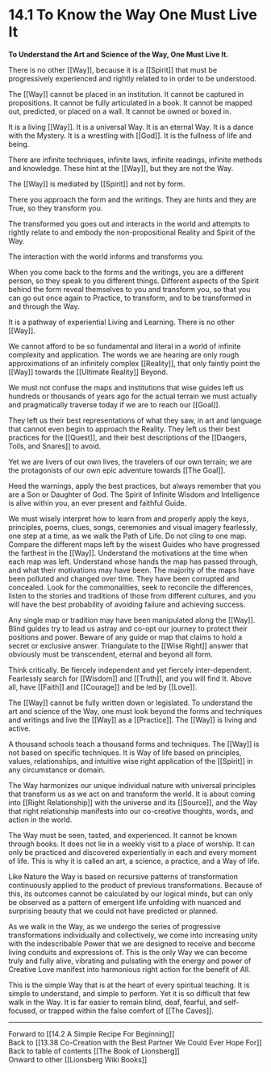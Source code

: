 # 14.1 To Know the Way One Must Live It

**To Understand the Art and Science of the Way, One Must Live It.**

There is no other [[Way]], because it is a [[Spirit]] that must be progressively experienced and rightly related to in order to be understood.

The [[Way]] cannot be placed in an institution. It cannot be captured in propositions. It cannot be fully articulated in a book. It cannot be mapped out, predicted, or placed on a wall. It cannot be owned or boxed in. 

It is a living [[Way]]. It is a universal Way. It is an eternal Way. It is a dance with the Mystery. It is a wrestling with [[God]]. It is the fullness of life and being.

There are infinite techniques, infinite laws, infinite readings, infinite methods and knowledge. These hint at the [[Way]], but they are not the Way.

The [[Way]] is mediated by [[Spirit]] and not by form. 

There you approach the form and the writings. They are hints and they are True, so they transform you. 

The transformed you goes out and interacts in the world and attempts to rightly relate to and embody the non-propositional Reality and Spirit of the Way. 

The interaction with the world informs and transforms you. 

When you come back to the forms and the writings, you are a different person, so they speak to you different things. Different aspects of the Spirit behind the form reveal themselves to you and transform you, so that you can go out once again to Practice, to transform, and to be transformed in and through the Way. 

It is a pathway of experiential Living and Learning. There is no other [[Way]]. 

We cannot afford to be so fundamental and literal in a world of infinite complexity and application. The words we are hearing are only rough approximations of an infinitely complex [[Reality]], that only faintly point the [[Way]] towards the [[Ultimate Reality]] Beyond. 

We must not confuse the maps and institutions that wise guides left us hundreds or thousands of years ago for the actual terrain we must actually and pragmatically traverse today if we are to reach our [[Goal]].

They left us their best representations of what they saw, in art and language that cannot even begin to approach the Reality. They left us their best practices for the [[Quest]], and their best descriptions of the [[Dangers, Toils, and Snares]] to avoid.

Yet we are livers of our own lives, the travelers of our own terrain; we are the protagonists of our own epic adventure towards [[The Goal]].

Heed the warnings, apply the best practices, but always remember that you are a Son or Daughter of God. The Spirit of Infinite Wisdom and Intelligence is alive within you, an ever present and faithful Guide.

We must wisely interpret how to learn from and properly apply the keys, principles, poems, clues, songs, ceremonies and visual imagery fearlessly, one step at a time, as we walk the Path of Life. Do not cling to one map. Compare the different maps left by the wisest Guides who have progressed the farthest in the [[Way]]. Understand the motivations at the time when each map was left. Understand whose hands the map has passed through, and what their motivations may have been. The majority of the maps have been polluted and changed over time. They have been corrupted and concealed. Look for the commonalities, seek to reconcile the differences, listen to the stories and traditions of those from different cultures, and you will have the best probability of avoiding failure and achieving success.

Any single map or tradition may have been manipulated along the [[Way]]. Blind guides try to lead us astray and co-opt our journey to protect their positions and power. Beware of any guide or map that claims to hold a secret or exclusive answer. Triangulate to the [[Wise Right]] answer that obviously must be transcendent, eternal and beyond all form.

Think critically. Be fiercely independent and yet fiercely inter-dependent. Fearlessly search for [[Wisdom]] and [[Truth]], and you will find It. Above all, have [[Faith]] and [[Courage]] and be led by [[Love]].

The [[Way]] cannot be fully written down or legislated. To understand the art and science of the Way, one must look beyond the forms and techniques and writings and live the [[Way]] as a [[Practice]]. The [[Way]] is living and active.

A thousand schools teach a thousand forms and techniques. The [[Way]] is not based on specific techniques. It is Way of life based on principles, values, relationships, and intuitive wise right application of the [[Spirit]] in any circumstance or domain. 

The Way harmonizes our unique individual nature with universal principles that transform us as we act on and transform the world. It is about coming into [[Right Relationship]] with the universe and its [[Source]], and the Way that right relationship manifests into our co-creative thoughts, words, and action in the world.

The Way must be seen, tasted, and experienced. It cannot be known through books. It does not lie in a weekly visit to a place of worship. It can only be practiced and discovered experientially in each and every moment of life. This is why it is called an art, a science, a practice, and a Way of life.

Like Nature the Way is based on recursive patterns of transformation continuously applied to the product of previous transformations. Because of this, its outcomes cannot be calculated by our logical minds, but can only be observed as a pattern of emergent life unfolding with nuanced and surprising beauty that we could not have predicted or planned.

As we walk in the Way, as we undergo the series of progressive transformations individually and collectively, we come into increasing unity with the indescribable Power that we are designed to receive and become living conduits and expressions of. This is the only Way we can become truly and fully alive, vibrating and pulsating with the energy and power of Creative Love manifest into harmonious right action for the benefit of All. 

This is the simple Way that is at the heart of every spiritual teaching. It is simple to understand, and simple to perform. Yet it is so difficult that few walk in the Way. It is far easier to remain blind, deaf, fearful, and self-focused, or trapped within the false comfort of [[The Caves]].

___

Forward to [[14.2 A Simple Recipe For Beginning]]  
Back to [[13.38 Co-Creation with the Best Partner We Could Ever Hope For]]  
Back to table of contents [[The Book of Lionsberg]]  
Onward to other [[Lionsberg Wiki Books]]  

